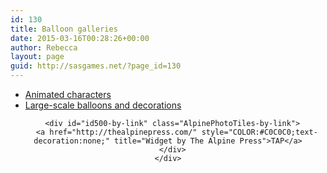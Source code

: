 ```yaml
---
id: 130
title: Balloon galleries
date: 2015-03-16T00:28:26+00:00
author: Rebecca
layout: page
guid: http://sasgames.net/?page_id=130
---
```


* [Animated characters](animated)
* [Large-scale balloons and decorations](decorations)

<div id="APTFF_by_TAP-by-shortcode-500" class="AlpinePhotoTiles_inpost_container">
  <!-- Using AlpinePT for Flickr v1.2.6 with Flickr API V2 -->

  <!-- Success using wp_remote_get() and PHP_Serial -->

  <div id="id500-AlpinePhotoTiles_container" class="AlpinePhotoTiles_container_class">
    <div id="id500-hidden-parent" class="AlpinePhotoTiles_parent_class" style="width:100%;max-width:100%;padding:0px;margin:0px auto;text-align:center;">
      <div id="id500-image-list" class="AlpinePhotoTiles_image_list_class" style="display:none;visibility:hidden;">
        <a href="https://farm9.staticflickr.com/8617/16176591754_4071986e30_c.jpg" class="AlpinePhotoTiles-link AlpinePhotoTiles-lightbox" title=" Lion head " alt=" Lion head "><img id="id500-tile-0" class="AlpinePhotoTiles-image AlpinePhotoTiles-img-noshadow AlpinePhotoTiles-img-noborder AlpinePhotoTiles-img-nocorners AlpinePhotoTiles-img-nohighlight" src="https://farm9.staticflickr.com/8617/16176591754_4071986e30_n.jpg" title='Lion head' alt='Lion head' border="0" hspace="0" vspace="0" style="" /></a><a href="https://farm9.staticflickr.com/8636/16611345308_51586cb04a_c.jpg" class="AlpinePhotoTiles-link AlpinePhotoTiles-lightbox" title=" Cartoon Chipmunk " alt=" Cartoon Chipmunk "><img id="id500-tile-1" class="AlpinePhotoTiles-image AlpinePhotoTiles-img-noshadow AlpinePhotoTiles-img-noborder AlpinePhotoTiles-img-nocorners AlpinePhotoTiles-img-nohighlight" src="https://farm9.staticflickr.com/8636/16611345308_51586cb04a_n.jpg" title='Cartoon Chipmunk' alt='Cartoon Chipmunk' border="0" hspace="0" vspace="0" style="" /></a><a href="https://farm8.staticflickr.com/7592/16612796549_fb9b0d83fc_c.jpg" class="AlpinePhotoTiles-link AlpinePhotoTiles-lightbox" title=" Bunny " alt=" Bunny "><img id="id500-tile-2" class="AlpinePhotoTiles-image AlpinePhotoTiles-img-noshadow AlpinePhotoTiles-img-noborder AlpinePhotoTiles-img-nocorners AlpinePhotoTiles-img-nohighlight" src="https://farm8.staticflickr.com/7592/16612796549_fb9b0d83fc_n.jpg" title='Bunny' alt='Bunny' border="0" hspace="0" vspace="0" style="" /></a><a href="https://farm4.staticflickr.com/3889/14592354882_c9fd8efd46_o.jpg" class="AlpinePhotoTiles-link AlpinePhotoTiles-lightbox" title=" Balloon Batman " alt=" Balloon Batman "><img id="id500-tile-3" class="AlpinePhotoTiles-image AlpinePhotoTiles-img-noshadow AlpinePhotoTiles-img-noborder AlpinePhotoTiles-img-nocorners AlpinePhotoTiles-img-nohighlight" src="https://farm4.staticflickr.com/3889/14592354882_cfb0d7332b_n.jpg" title='Balloon Batman' alt='Balloon Batman' border="0" hspace="0" vspace="0" style="" /></a><a href="https://farm4.staticflickr.com/3356/3639832424_528512a658_o.jpg" class="AlpinePhotoTiles-link AlpinePhotoTiles-lightbox" title=" Greg & Jon Jon holding wedding balloonicatures " alt=" Greg & Jon Jon holding wedding balloonicatures "><img id="id500-tile-4" class="AlpinePhotoTiles-image AlpinePhotoTiles-img-noshadow AlpinePhotoTiles-img-noborder AlpinePhotoTiles-img-nocorners AlpinePhotoTiles-img-nohighlight" src="https://farm4.staticflickr.com/3356/3639832424_c94a1c5298.jpg" title='Greg & Jon Jon holding wedding balloonicatures' alt='Greg & Jon Jon holding wedding balloonicatures' border="0" hspace="0" vspace="0" style="" /></a><a href="https://farm4.staticflickr.com/3582/3441249639_204d532098_o.jpg" class="AlpinePhotoTiles-link AlpinePhotoTiles-lightbox" title=" Greg with Frank & Erin&#039;s wedding balloons " alt=" Greg with Frank & Erin&#039;s wedding balloons "><img id="id500-tile-5" class="AlpinePhotoTiles-image AlpinePhotoTiles-img-noshadow AlpinePhotoTiles-img-noborder AlpinePhotoTiles-img-nocorners AlpinePhotoTiles-img-nohighlight" src="https://farm4.staticflickr.com/3582/3441249639_acbd08ace8.jpg" title='Greg with Frank & Erin&#039;s wedding balloons' alt='Greg with Frank & Erin&#039;s wedding balloons' border="0" hspace="0" vspace="0" style="" /></a><a href="https://farm6.staticflickr.com/5498/10819575183_86b08c68f4_c.jpg" class="AlpinePhotoTiles-link AlpinePhotoTiles-lightbox" title=" Elvis balloon " alt=" Elvis balloon "><img id="id500-tile-6" class="AlpinePhotoTiles-image AlpinePhotoTiles-img-noshadow AlpinePhotoTiles-img-noborder AlpinePhotoTiles-img-nocorners AlpinePhotoTiles-img-nohighlight" src="https://farm6.staticflickr.com/5498/10819575183_86b08c68f4_n.jpg" title='Elvis balloon' alt='Elvis balloon' border="0" hspace="0" vspace="0" style="" /></a><a href="https://farm3.staticflickr.com/2900/14613110203_3c3bd6dedc_c.jpg" class="AlpinePhotoTiles-link AlpinePhotoTiles-lightbox" title=" Batsignal and Batman " alt=" Batsignal and Batman "><img id="id500-tile-7" class="AlpinePhotoTiles-image AlpinePhotoTiles-img-noshadow AlpinePhotoTiles-img-noborder AlpinePhotoTiles-img-nocorners AlpinePhotoTiles-img-nohighlight" src="https://farm3.staticflickr.com/2900/14613110203_3c3bd6dedc_n.jpg" title='Batsignal and Batman' alt='Batsignal and Batman' border="0" hspace="0" vspace="0" style="" /></a><a href="https://farm4.staticflickr.com/3879/14761266274_41f2d607a6_c.jpg" class="AlpinePhotoTiles-link AlpinePhotoTiles-lightbox" title=" Dr who balloons " alt=" Dr who balloons "><img id="id500-tile-8" class="AlpinePhotoTiles-image AlpinePhotoTiles-img-noshadow AlpinePhotoTiles-img-noborder AlpinePhotoTiles-img-nocorners AlpinePhotoTiles-img-nohighlight" src="https://farm4.staticflickr.com/3879/14761266274_41f2d607a6_n.jpg" title='Dr who balloons' alt='Dr who balloons' border="0" hspace="0" vspace="0" style="" /></a><a href="https://farm4.staticflickr.com/3247/2956993876_fe2edb69fc_z.jpg" class="AlpinePhotoTiles-link AlpinePhotoTiles-lightbox" title=" Bucky-like Cat -Greg " alt=" Bucky-like Cat -Greg "><img id="id500-tile-9" class="AlpinePhotoTiles-image AlpinePhotoTiles-img-noshadow AlpinePhotoTiles-img-noborder AlpinePhotoTiles-img-nocorners AlpinePhotoTiles-img-nohighlight" src="https://farm4.staticflickr.com/3247/2956993876_fe2edb69fc_n.jpg" title='Bucky-like Cat -Greg' alt='Bucky-like Cat -Greg' border="0" hspace="0" vspace="0" style="" /></a><a href="https://farm4.staticflickr.com/3171/2956993880_78439e17c9_o.jpg" class="AlpinePhotoTiles-link AlpinePhotoTiles-lightbox" title=" Thiagi Balloon at NASAGA 2008 conference " alt=" Thiagi Balloon at NASAGA 2008 conference "><img id="id500-tile-10" class="AlpinePhotoTiles-image AlpinePhotoTiles-img-noshadow AlpinePhotoTiles-img-noborder AlpinePhotoTiles-img-nocorners AlpinePhotoTiles-img-nohighlight" src="https://farm4.staticflickr.com/3171/2956993880_b5dfe6c212.jpg" title='Thiagi Balloon at NASAGA 2008 conference' alt='Thiagi Balloon at NASAGA 2008 conference' border="0" hspace="0" vspace="0" style="" /></a><a href="https://farm4.staticflickr.com/3184/2700766473_c4779aba5e_z.jpg" class="AlpinePhotoTiles-link AlpinePhotoTiles-lightbox" title=" Mini COO-CEO-CFO " alt=" Mini COO-CEO-CFO "><img id="id500-tile-11" class="AlpinePhotoTiles-image AlpinePhotoTiles-img-noshadow AlpinePhotoTiles-img-noborder AlpinePhotoTiles-img-nocorners AlpinePhotoTiles-img-nohighlight" src="https://farm4.staticflickr.com/3184/2700766473_c4779aba5e_n.jpg" title='Mini COO-CEO-CFO' alt='Mini COO-CEO-CFO' border="0" hspace="0" vspace="0" style="" /></a><a href="https://farm1.staticflickr.com/48/149589182_e2b3295128_z.jpg" class="AlpinePhotoTiles-link AlpinePhotoTiles-lightbox" title=" Turtle " alt=" Turtle "><img id="id500-tile-12" class="AlpinePhotoTiles-image AlpinePhotoTiles-img-noshadow AlpinePhotoTiles-img-noborder AlpinePhotoTiles-img-nocorners AlpinePhotoTiles-img-nohighlight" src="https://farm1.staticflickr.com/48/149589182_e2b3295128_n.jpg" title='Turtle' alt='Turtle' border="0" hspace="0" vspace="0" style="" /></a><a href="https://farm1.staticflickr.com/23/31050858_9eaf916b94_z.jpg" class="AlpinePhotoTiles-link AlpinePhotoTiles-lightbox" title=" Completed Dawn Treader with Reepicheep " alt=" Completed Dawn Treader with Reepicheep "><img id="id500-tile-13" class="AlpinePhotoTiles-image AlpinePhotoTiles-img-noshadow AlpinePhotoTiles-img-noborder AlpinePhotoTiles-img-nocorners AlpinePhotoTiles-img-nohighlight" src="https://farm1.staticflickr.com/23/31050858_9eaf916b94_n.jpg" title='Completed Dawn Treader with Reepicheep' alt='Completed Dawn Treader with Reepicheep' border="0" hspace="0" vspace="0" style="" /></a><a href="https://farm1.staticflickr.com/23/31050855_57a83c8cf7_z.jpg" class="AlpinePhotoTiles-link AlpinePhotoTiles-lightbox" title=" Balloon Nemo and Squirt " alt=" Balloon Nemo and Squirt "><img id="id500-tile-14" class="AlpinePhotoTiles-image AlpinePhotoTiles-img-noshadow AlpinePhotoTiles-img-noborder AlpinePhotoTiles-img-nocorners AlpinePhotoTiles-img-nohighlight" src="https://farm1.staticflickr.com/23/31050855_57a83c8cf7_n.jpg" title='Balloon Nemo and Squirt' alt='Balloon Nemo and Squirt' border="0" hspace="0" vspace="0" style="" /></a><a href="https://farm1.staticflickr.com/22/31048787_3785c6c43c_z.jpg" class="AlpinePhotoTiles-link AlpinePhotoTiles-lightbox" title=" Mom and Dad&#039;s 40th Anniversary Caricature " alt=" Mom and Dad&#039;s 40th Anniversary Caricature "><img id="id500-tile-15" class="AlpinePhotoTiles-image AlpinePhotoTiles-img-noshadow AlpinePhotoTiles-img-noborder AlpinePhotoTiles-img-nocorners AlpinePhotoTiles-img-nohighlight" src="https://farm1.staticflickr.com/22/31048787_3785c6c43c_n.jpg" title='Mom and Dad&#039;s 40th Anniversary Caricature' alt='Mom and Dad&#039;s 40th Anniversary Caricature' border="0" hspace="0" vspace="0" style="" /></a><a href="https://farm1.staticflickr.com/22/31048786_ed47a47854_z.jpg" class="AlpinePhotoTiles-link AlpinePhotoTiles-lightbox" title=" Louisa&#039;s Birthday Balloon Hat " alt=" Louisa&#039;s Birthday Balloon Hat "><img id="id500-tile-16" class="AlpinePhotoTiles-image AlpinePhotoTiles-img-noshadow AlpinePhotoTiles-img-noborder AlpinePhotoTiles-img-nocorners AlpinePhotoTiles-img-nohighlight" src="https://farm1.staticflickr.com/22/31048786_ed47a47854_n.jpg" title='Louisa&#039;s Birthday Balloon Hat' alt='Louisa&#039;s Birthday Balloon Hat' border="0" hspace="0" vspace="0" style="" /></a><a href="https://farm1.staticflickr.com/21/31048785_c7c18914c5_z.jpg" class="AlpinePhotoTiles-link AlpinePhotoTiles-lightbox" title=" Kendra&#039;s Birthday Balloon Hat " alt=" Kendra&#039;s Birthday Balloon Hat "><img id="id500-tile-17" class="AlpinePhotoTiles-image AlpinePhotoTiles-img-noshadow AlpinePhotoTiles-img-noborder AlpinePhotoTiles-img-nocorners AlpinePhotoTiles-img-nohighlight" src="https://farm1.staticflickr.com/21/31048785_c7c18914c5_n.jpg" title='Kendra&#039;s Birthday Balloon Hat' alt='Kendra&#039;s Birthday Balloon Hat' border="0" hspace="0" vspace="0" style="" /></a><a href="https://farm1.staticflickr.com/23/31050852_666f1a61a9_z.jpg" class="AlpinePhotoTiles-link AlpinePhotoTiles-lightbox" title=" Balloon Arch " alt=" Balloon Arch "><img id="id500-tile-18" class="AlpinePhotoTiles-image AlpinePhotoTiles-img-noshadow AlpinePhotoTiles-img-noborder AlpinePhotoTiles-img-nocorners AlpinePhotoTiles-img-nohighlight" src="https://farm1.staticflickr.com/23/31050852_666f1a61a9_n.jpg" title='Balloon Arch' alt='Balloon Arch' border="0" hspace="0" vspace="0" style="" /></a><a href="https://farm1.staticflickr.com/55/149589177_21cd393aa2_z.jpg" class="AlpinePhotoTiles-link AlpinePhotoTiles-lightbox" title=" Crab " alt=" Crab "><img id="id500-tile-19" class="AlpinePhotoTiles-image AlpinePhotoTiles-img-noshadow AlpinePhotoTiles-img-noborder AlpinePhotoTiles-img-nocorners AlpinePhotoTiles-img-nohighlight" src="https://farm1.staticflickr.com/55/149589177_21cd393aa2_n.jpg" title='Crab' alt='Crab' border="0" hspace="0" vspace="0" style="" /></a><a href="https://farm1.staticflickr.com/49/149589180_13830a54a6_z.jpg" class="AlpinePhotoTiles-link AlpinePhotoTiles-lightbox" title=" Poseidon+Mermaid " alt=" Poseidon+Mermaid "><img id="id500-tile-20" class="AlpinePhotoTiles-image AlpinePhotoTiles-img-noshadow AlpinePhotoTiles-img-noborder AlpinePhotoTiles-img-nocorners AlpinePhotoTiles-img-nohighlight" src="https://farm1.staticflickr.com/49/149589180_13830a54a6_n.jpg" title='Poseidon+Mermaid' alt='Poseidon+Mermaid' border="0" hspace="0" vspace="0" style="" /></a><a href="https://farm1.staticflickr.com/74/181935988_266f2c853e_z.jpg" class="AlpinePhotoTiles-link AlpinePhotoTiles-lightbox" title=" Greg - 4th of July " alt=" Greg - 4th of July "><img id="id500-tile-21" class="AlpinePhotoTiles-image AlpinePhotoTiles-img-noshadow AlpinePhotoTiles-img-noborder AlpinePhotoTiles-img-nocorners AlpinePhotoTiles-img-nohighlight" src="https://farm1.staticflickr.com/74/181935988_266f2c853e_n.jpg" title='Greg - 4th of July' alt='Greg - 4th of July' border="0" hspace="0" vspace="0" style="" /></a><a href="https://farm1.staticflickr.com/47/181935989_a697c5af71_z.jpg" class="AlpinePhotoTiles-link AlpinePhotoTiles-lightbox" title=" Crazy-spiral Hat -front view " alt=" Crazy-spiral Hat -front view "><img id="id500-tile-22" class="AlpinePhotoTiles-image AlpinePhotoTiles-img-noshadow AlpinePhotoTiles-img-noborder AlpinePhotoTiles-img-nocorners AlpinePhotoTiles-img-nohighlight" src="https://farm1.staticflickr.com/47/181935989_a697c5af71_n.jpg" title='Crazy-spiral Hat -front view' alt='Crazy-spiral Hat -front view' border="0" hspace="0" vspace="0" style="" /></a><a href="https://farm1.staticflickr.com/83/242650534_bde1392d85_z.jpg" class="AlpinePhotoTiles-link AlpinePhotoTiles-lightbox" title=" Dora the Explorer " alt=" Dora the Explorer "><img id="id500-tile-23" class="AlpinePhotoTiles-image AlpinePhotoTiles-img-noshadow AlpinePhotoTiles-img-noborder AlpinePhotoTiles-img-nocorners AlpinePhotoTiles-img-nohighlight" src="https://farm1.staticflickr.com/83/242650534_bde1392d85_n.jpg" title='Dora the Explorer' alt='Dora the Explorer' border="0" hspace="0" vspace="0" style="" /></a><a href="https://farm3.staticflickr.com/2175/2676966724_b00ae6a219_z.jpg" class="AlpinePhotoTiles-link AlpinePhotoTiles-lightbox" title=" Balloon RWD " alt=" Balloon RWD "><img id="id500-tile-24" class="AlpinePhotoTiles-image AlpinePhotoTiles-img-noshadow AlpinePhotoTiles-img-noborder AlpinePhotoTiles-img-nocorners AlpinePhotoTiles-img-nohighlight" src="https://farm3.staticflickr.com/2175/2676966724_b00ae6a219_n.jpg" title='Balloon RWD' alt='Balloon RWD' border="0" hspace="0" vspace="0" style="" /></a><a href="https://farm4.staticflickr.com/3043/2676967244_7d4b91e62c_z.jpg" class="AlpinePhotoTiles-link AlpinePhotoTiles-lightbox" title=" Balloon globe " alt=" Balloon globe "><img id="id500-tile-25" class="AlpinePhotoTiles-image AlpinePhotoTiles-img-noshadow AlpinePhotoTiles-img-noborder AlpinePhotoTiles-img-nocorners AlpinePhotoTiles-img-nohighlight" src="https://farm4.staticflickr.com/3043/2676967244_7d4b91e62c_n.jpg" title='Balloon globe' alt='Balloon globe' border="0" hspace="0" vspace="0" style="" /></a><a href="https://farm4.staticflickr.com/3056/2975187297_c8346e6e46_z.jpg" class="AlpinePhotoTiles-link AlpinePhotoTiles-lightbox" title=" David - perfect hair - muscle-bound " alt=" David - perfect hair - muscle-bound "><img id="id500-tile-26" class="AlpinePhotoTiles-image AlpinePhotoTiles-img-noshadow AlpinePhotoTiles-img-noborder AlpinePhotoTiles-img-nocorners AlpinePhotoTiles-img-nohighlight" src="https://farm4.staticflickr.com/3056/2975187297_c8346e6e46_n.jpg" title='David - perfect hair - muscle-bound' alt='David - perfect hair - muscle-bound' border="0" hspace="0" vspace="0" style="" /></a><a href="https://farm4.staticflickr.com/3861/14763288022_177026d053_o.jpg" class="AlpinePhotoTiles-link AlpinePhotoTiles-lightbox" title=" Hulk head and fist " alt=" Hulk head and fist "><img id="id500-tile-27" class="AlpinePhotoTiles-image AlpinePhotoTiles-img-noshadow AlpinePhotoTiles-img-noborder AlpinePhotoTiles-img-nocorners AlpinePhotoTiles-img-nohighlight" src="https://farm4.staticflickr.com/3861/14763288022_e352163ee9_n.jpg" title='Hulk head and fist' alt='Hulk head and fist' border="0" hspace="0" vspace="0" style="" /></a><a href="https://farm4.staticflickr.com/3071/2975193459_09e26af61b_z.jpg" class="AlpinePhotoTiles-link AlpinePhotoTiles-lightbox" title=" Pam 2 " alt=" Pam 2 "><img id="id500-tile-28" class="AlpinePhotoTiles-image AlpinePhotoTiles-img-noshadow AlpinePhotoTiles-img-noborder AlpinePhotoTiles-img-nocorners AlpinePhotoTiles-img-nohighlight" src="https://farm4.staticflickr.com/3071/2975193459_09e26af61b_n.jpg" title='Pam 2' alt='Pam 2' border="0" hspace="0" vspace="0" style="" /></a><a href="https://farm4.staticflickr.com/3068/2976047160_186013929c_z.jpg" class="AlpinePhotoTiles-link AlpinePhotoTiles-lightbox" title=" Freda2 " alt=" Freda2 "><img id="id500-tile-29" class="AlpinePhotoTiles-image AlpinePhotoTiles-img-noshadow AlpinePhotoTiles-img-noborder AlpinePhotoTiles-img-nocorners AlpinePhotoTiles-img-nohighlight" src="https://farm4.staticflickr.com/3068/2976047160_186013929c_n.jpg" title='Freda2' alt='Freda2' border="0" hspace="0" vspace="0" style="" /></a>
      </div>

      <div id="id500-by-link" class="AlpinePhotoTiles-by-link">
        <a href="http://thealpinepress.com/" style="COLOR:#C0C0C0;text-decoration:none;" title="Widget by The Alpine Press">TAP</a>
      </div>
    </div>
  </div>
</div>